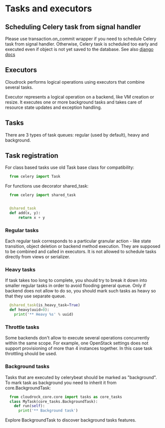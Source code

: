 # Tasks and executors

## Scheduling Celery task from signal handler

Please use transaction.on_commit wrapper if you need to schedule Celery task from signal handler.
Otherwise, Celery task is scheduled too early and executed even if object is not yet saved to the database.
See also [django docs](https://docs.djangoproject.com/en/2.2/topics/db/transactions/#performing-actions-after-commit)

## Executors

Cloudrock performs logical operations using executors that combine several tasks.

Executor represents a logical operation on a backend, like VM creation or resize.
It executes one or more background tasks and takes care of resource state updates
and exception handling.

## Tasks

There are 3 types of task queues: regular (used by default), heavy and background.

## Task registration

For class based tasks use old Task base class for compatibility:

```python
  from celery import Task
```

For functions use decorator shared_task:

```python
  from celery import shared_task


  @shared_task
  def add(x, y):
      return x + y
```

### Regular tasks

Each regular task corresponds to a particular granular action - like state transition,
object deletion or backend method execution. They are supposed to be combined and
called in executors. It is not allowed to schedule tasks directly from
views or serializer.

### Heavy tasks

If task takes too long to complete, you should try to break it down into smaller regular tasks
in order to avoid flooding general queue. Only if backend does not allow to do so,
you should mark such tasks as heavy so that they use separate queue.

```python
  @shared_task(is_heavy_task=True)
  def heavy(uuid=0):
    print('** Heavy %s' % uuid)
```

### Throttle tasks

Some backends don't allow to execute several operations concurrently within the same scope.
For example, one OpenStack settings does not support provisioning of more than 4 instances together.
In this case task throttling should be used.

### Background tasks

Tasks that are executed by celerybeat should be marked as "background".
To mark task as background you need to inherit it from core.BackgroundTask:

```python
  from cloudrock_core.core import tasks as core_tasks
  class MyTask(core_tasks.BackgroundTask):
    def run(self):
      print('** Background task')
```

Explore BackgroundTask to discover background tasks features.
